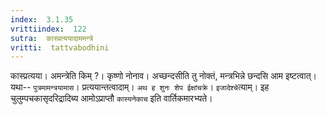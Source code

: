 ```yaml
---
index:  3.1.35
vrittiindex:  122
sutra:  कास्प्रत्ययादाममन्त्रे
vritti:  tattvabodhini 
---
```


कास्प्रत्यया। अमन्त्रेति किम् ?। कृष्णो नोनाव। अच्छन्दसीति तु नोक्तं, मन्त्रभिन्ने छन्दसि आम इष्टत्वात्। यथा-- `पुत्रमामन्त्रयामास`। प्रत्ययान्तत्वादाम्। `अथ ह शुनः शेप ईक्षांचक्रे`। `इजादेश्चे`त्याम्। इह चुलुम्पचकासृदरिद्रादिब्य आमोऽप्राप्तौ `कास्यनेकाच` इति वार्तिकमारभ्यते।

